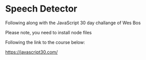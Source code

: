 # Speech Detector

Following along with the JavaScript 30 day challange of Wes Bos

Please note, you need to install node files

Following the link to the course below:

https://javascript30.com/
